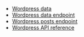 - [Wordpress data](https://bits.bthstudent.se/wp-json/)
- [Wordpress data endpoint](https://bits.bthstudent.se/wp-json/wp/v2/)
- [Wordpress posts endpoint](https://bits.bthstudent.se/wp-json/wp/v2/posts)
- [Wordpress API reference](https://developer.wordpress.org/rest-api/reference/)
